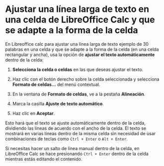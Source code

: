 
# Ajustar una línea larga de texto en una celda de LibreOffice Calc y que se adapte a la forma de la celda

En Libreoffice calc para ajustar una línea larga de texto ejemplo  de 30 palabras en una celda y que se adapte a la forma de la celda (en una celda rectangular y ancha), usa la opción de **ajustar el texto automáticamente** dentro de la celda:

1. **Selecciona la celda o celdas** en las que deseas ajustar el texto.

2. Haz clic con el botón derecho sobre la celda seleccionada y selecciona **Formato de celdas...** del menú contextual.

3. En la ventana de **Formato de celdas**, ve a la pestaña **Alineación**.

4. Marca la casilla **Ajuste de texto automático**.

5. Haz clic en **Aceptar**.

Esto hará que el texto se ajuste automáticamente dentro de la celda, dividiendo las líneas de acuerdo con el ancho de la celda. El texto se mostrará en varias líneas dentro de la misma celda sin necesidad de usar combinaciones de teclas como `Ctrl + Enter` o `Alt + Enter`.

Si necesitas hacer un salto de línea manual dentro de la celda, en LibreOffice Calc se hace presionando `Ctrl + Enter` dentro de la celda mientras estás editando el contenido.
